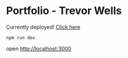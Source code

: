 # Portfolio - Trevor Wells
Currently deployed! [Click here](https://trevorwells.vercel.app)
```
npm run dev
```

open [http://localhost:3000](http://localhost:3000)

